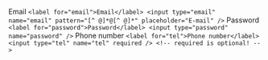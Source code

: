 Email
`
<label for="email">Email</label>
<input type="email" name="email" pattern="[^ @]*@[^ @]*" placeholder="E-mail" />
`
Password
`
<label for="password">Password</label>
<input type="password" name="password" />
`
Phone number
`
<label for="tel">Phone number</label>
<input type="tel" name="tel" required /> <!-- required is optional! -->
`
